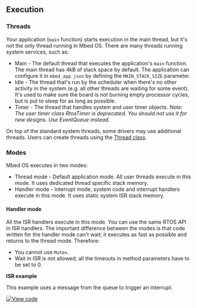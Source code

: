 ## Execution

### Threads

Your application (`main` function) starts execution in the main thread, but it's not the only thread running in Mbed OS. There are many threads running system services, such as:
* Main - The default thread that executes the application's `main` function. The main thread has 4kB of stack space by default. The application can configure it in `mbed_app.json` by defining the `MAIN_STACK_SIZE` parameter.
* Idle - The thread that's run by the scheduler when there's no other activity in the system (e.g. all other threads are waiting for some event). It's used to make sure the board is not burning empty processor cycles, but is put to sleep for as long as possible.
* Timer - The thread that handles system and user timer objects. *Note: The user timer class RtosTimer is deprecated. You should not use it for new designs. Use EventQueue instead.*

On top of the standard system threads, some drivers may use additional threads. Users can create threads using the <a href="/docs/v5.7/reference/thread.html" target="_blank">Thread class</a>.

### Modes

Mbed OS executes in two modes:

* Thread mode - Default application mode. All user threads execute in this mode. It uses dedicated thread specific stack memory.
* Handler mode - Interrupt mode, system code and interrupt handlers execute in this mode. It uses static system ISR stack memory.

#### Handler mode

All the ISR handlers execute in this mode. You can use the same RTOS API in ISR handlers. The important difference between the modes is that code written for the handler mode can't wait; it executes as fast as possible and returns to the thread mode. Therefore:

* You cannot use `Mutex`.
* Wait in ISR is not allowed; all the timeouts in method parameters have to be set to 0.

**ISR example**

This example uses a message from the queue to trigger an interrupt.

[![View code](https://www.mbed.com/embed/?url=https://os.mbed.com/teams/mbed_example/code/rtos_isr/)](https://os.mbed.com/teams/mbed_example/code/rtos_isr/file/40078e697304/main.cpp)
